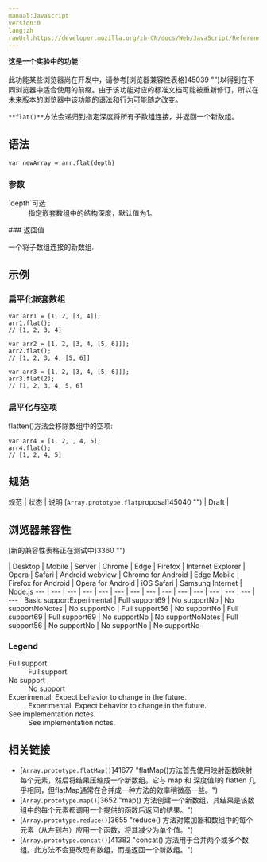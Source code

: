 ```yaml
---
manual:Javascript
version:0
lang:zh
rawUrl:https://developer.mozilla.org/zh-CN/docs/Web/JavaScript/Reference/Global_Objects/Array/flat#Browser_compatibility
---
```






**这是一个实验中的功能**<br></br>此功能某些浏览器尚在开发中，请参考[浏览器兼容性表格]45039 "")以得到在不同浏览器中适合使用的前缀。由于该功能对应的标准文档可能被重新修订，所以在未来版本的浏览器中该功能的语法和行为可能随之改变。





`**flat()**`方法会递归到指定深度将所有子数组连接，并返回一个新数组。


## 语法<a name="语法"></a>

```
var newArray = arr.flat(depth)
```

### 参数<a name="参数"></a>
<dl><dt id=''>`depth`可选</dt><dd>指定嵌套数组中的结构深度，默认值为1。</dd></dl>
### 返回值<a name="返回值"></a>


一个将子数组连接的新数组.


## 示例<a name="示例"></a>

### 扁平化嵌套数组<a name="扁平化嵌套数组"></a>

```
var arr1 = [1, 2, [3, 4]];
arr1.flat(); 
// [1, 2, 3, 4]

var arr2 = [1, 2, [3, 4, [5, 6]]];
arr2.flat();
// [1, 2, 3, 4, [5, 6]]

var arr3 = [1, 2, [3, 4, [5, 6]]];
arr3.flat(2);
// [1, 2, 3, 4, 5, 6]
```

### 扁平化与空项<a name="扁平化与空项"></a>


flatten()方法会移除数组中的空项:


```
var arr4 = [1, 2, , 4, 5];
arr4.flat();
// [1, 2, 4, 5]
```


## 规范<a name="规范"></a>

规范 | 状态 | 说明 
[`Array.prototype.flat`proposal]45040 "") | Draft |  


## 浏览器兼容性<a name="浏览器兼容性"></a>
[新的兼容性表格正在测试中<i></i>]3360 "")

 | <abbr>Desktop<i></i></abbr> | <abbr>Mobile<i></i></abbr> | <abbr>Server<i></i></abbr> 
 | <abbr>Chrome<i></i></abbr> | <abbr>Edge<i></i></abbr> | <abbr>Firefox<i></i></abbr> | <abbr>Internet Explorer<i></i></abbr> | <abbr>Opera<i></i></abbr> | <abbr>Safari<i></i></abbr> | <abbr>Android webview<i></i></abbr> | <abbr>Chrome for Android<i></i></abbr> | <abbr>Edge Mobile<i></i></abbr> | <abbr>Firefox for Android<i></i></abbr> | <abbr>Opera for Android<i></i></abbr> | <abbr>iOS Safari<i></i></abbr> | <abbr>Samsung Internet<i></i></abbr> | <abbr>Node.js<i></i></abbr> 
 ---  |  ---  |  ---  |  ---  |  ---  |  ---  |  ---  |  ---  |  ---  |  ---  |  ---  |  ---  |  ---  |  ---  |  ---  | 
Basic support<abbr>Experimental<i></i></abbr> | <abbr>Full support</abbr>69 | <abbr>No support</abbr>No | <abbr>No support</abbr>No<abbr>Notes<i></i></abbr> | <abbr>No support</abbr>No | <abbr>Full support</abbr>56 | <abbr>No support</abbr>No | <abbr>Full support</abbr>69 | <abbr>Full support</abbr>69 | <abbr>No support</abbr>No | <abbr>No support</abbr>No<abbr>Notes<i></i></abbr> | <abbr>Full support</abbr>56 | <abbr>No support</abbr>No | <abbr>No support</abbr>No | <abbr>No support</abbr>No 


### Legend<a name="Legend"></a>
<dl><dt id=''><abbr>Full support</abbr></dt><dd>Full support</dd><dt id=''><abbr>No support</abbr></dt><dd>No support</dd><dt id=''><abbr>Experimental. Expect behavior to change in the future.<i></i></abbr></dt><dd>Experimental. Expect behavior to change in the future.</dd><dt id=''><abbr>See implementation notes.<i></i></abbr></dt><dd>See implementation notes.</dd></dl>


## 相关链接<a name="相关链接"></a>

* [`Array.prototype.flatMap()`]41677 "flatMap()方法首先使用映射函数映射每个元素，然后将结果压缩成一个新数组。它与 map 和 深度值1的 flatten 几乎相同，但flatMap通常在合并成一种方法的效率稍微高一些。")
* [`Array.prototype.map()`]3652 "map() 方法创建一个新数组，其结果是该数组中的每个元素都调用一个提供的函数后返回的结果。")
* [`Array.prototype.reduce()`]3655 "reduce() 方法对累加器和数组中的每个元素（从左到右）应用一个函数，将其减少为单个值。")
* [`Array.prototype.concat()`]41382 "concat() 方法用于合并两个或多个数组。此方法不会更改现有数组，而是返回一个新数组。")



